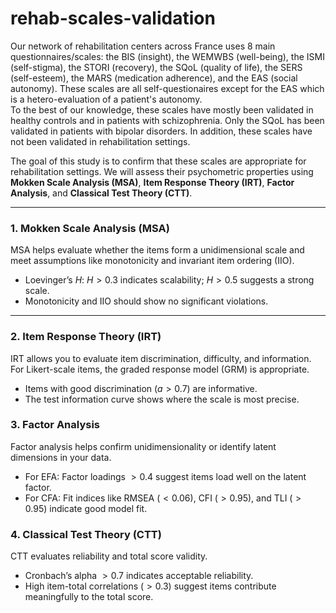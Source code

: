# rehab-scales-validation

Our network of rehabilitation centers across France uses 8 main questionnaires/scales: the BIS (insight), the WEMWBS (well-being), the ISMI (self-stigma), the STORI (recovery), the SQoL (quality of life), the SERS (self-esteem), the MARS (medication adherence), and the EAS (social autonomy). These scales are all self-questionaires except for the EAS which is a hetero-evaluation of a patient's autonomy.  
To the best of our knowledge, these scales have mostly been validated in healthy controls and in patients with schizophrenia. Only the SQoL has been validated in patients with bipolar disorders. In addition, these scales have not been validated in rehabilitation settings.  

The goal of this study is to confirm that these scales are appropriate for rehabilitation settings. We will assess their psychometric properties using **Mokken Scale Analysis (MSA)**, **Item Response Theory (IRT)**, **Factor Analysis**, and **Classical Test Theory (CTT)**.

---

### **1. Mokken Scale Analysis (MSA)**
MSA helps evaluate whether the items form a unidimensional scale and meet assumptions like monotonicity and invariant item ordering (IIO).  
- Loevinger’s $H$: $H > 0.3$ indicates scalability; $H > 0.5$ suggests a strong scale.
- Monotonicity and IIO should show no significant violations.

---

### **2. Item Response Theory (IRT)**
IRT allows you to evaluate item discrimination, difficulty, and information. For Likert-scale items, the graded response model (GRM) is appropriate.
- Items with good discrimination ($a > 0.7$) are informative.
- The test information curve shows where the scale is most precise.
  
### **3. Factor Analysis**
Factor analysis helps confirm unidimensionality or identify latent dimensions in your data.
- For EFA: Factor loadings $> 0.4$ suggest items load well on the latent factor.
- For CFA: Fit indices like RMSEA ($< 0.06$), CFI ($> 0.95$), and TLI ($> 0.95$) indicate good model fit.

### **4. Classical Test Theory (CTT)**
CTT evaluates reliability and total score validity.

- Cronbach’s alpha $> 0.7$ indicates acceptable reliability.
- High item-total correlations ($> 0.3$) suggest items contribute meaningfully to the total score.
